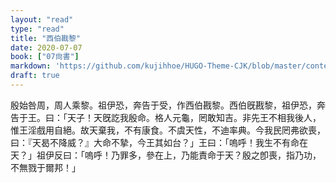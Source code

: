 ```yaml
---
layout: "read"
type: "read"
title: "西伯戡黎"
date: 2020-07-07
book: ["07尙書"]
markdown: 'https://github.com/kujihhoe/HUGO-Theme-CJK/blob/master/content/read/07-尙書/025-西伯戡黎.md'
draft: true
---
```


殷始咎周，周人乘黎。祖伊恐，奔告于受，作<v>西伯戡黎</v>。西伯旣戡黎，祖伊恐，奔告于王。曰：「天子！天旣訖我殷命。格人元龜，罔敢知吉。非先王不相我後人，惟王淫戲用自絕。故天棄我，不有康食。不虞天性，不迪率典。今我民罔弗欲喪，曰：『天曷不降威？』大命不摯，今王其如台？」王曰：「嗚呼！我生不有命在天？」祖伊反曰：「嗚呼！乃罪多，參在上，乃能責命于天？殷之卽喪，指乃功，不無戮于爾邦！」
